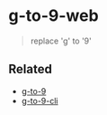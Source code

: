 # g-to-9-web

> replace 'g' to '9'

## Related

- [g-to-9](https://github.com/chinsun9/g-to-9)
- [g-to-9-cli](https://github.com/chinsun9/g-to-9-cli)
